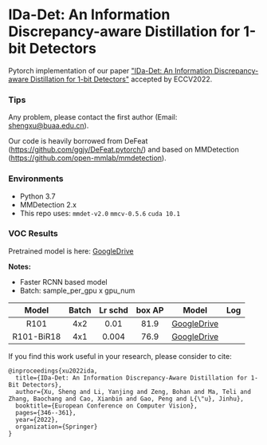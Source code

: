 # IDa-Det: An Information Discrepancy-aware Distillation for 1-bit Detectors
Pytorch implementation of our paper ["IDa-Det: An Information Discrepancy-aware Distillation for 1-bit Detectors"](http://arxiv.org/abs/2210.03477) accepted by ECCV2022.

### Tips
Any problem, please contact the first author (Email: shengxu@buaa.edu.cn). 

Our code is heavily borrowed from DeFeat (https://github.com/ggjy/DeFeat.pytorch/) and based on MMDetection (https://github.com/open-mmlab/mmdetection).


### Environments
- Python 3.7
- MMDetection 2.x
- This repo uses: `mmdet-v2.0` `mmcv-0.5.6` `cuda 10.1`

### VOC Results

Pretrained model is here: [GoogleDrive](https://drive.google.com/drive/folders/1I0RlAiLe-KJuorXq4lLzeSgJUb3inT2J?usp=sharing)

**Notes:**

- Faster RCNN based model
- Batch: sample_per_gpu x gpu_num

| Model  | Batch | Lr schd | box AP | Model | Log |
|:-----:|:-----:|:-------:|:------:|:-----:|:---:|
| R101  |  4x2  | 0.01    | 81.9  |[GoogleDrive](https://drive.google.com/drive/folders/1I0RlAiLe-KJuorXq4lLzeSgJUb3inT2J?usp=sharing) |     |
| R101-BiR18| 4x1  | 0.004    | 76.9 | [GoogleDrive](https://drive.google.com/drive/folders/1I0RlAiLe-KJuorXq4lLzeSgJUb3inT2J?usp=sharing)|   |

If you find this work useful in your research, please consider to cite:

```
@inproceedings{xu2022ida,
  title={IDa-Det: An Information Discrepancy-Aware Distillation for 1-Bit Detectors},
  author={Xu, Sheng and Li, Yanjing and Zeng, Bohan and Ma, Teli and Zhang, Baochang and Cao, Xianbin and Gao, Peng and L{\"u}, Jinhu},
  booktitle={European Conference on Computer Vision},
  pages={346--361},
  year={2022},
  organization={Springer}
}
```
